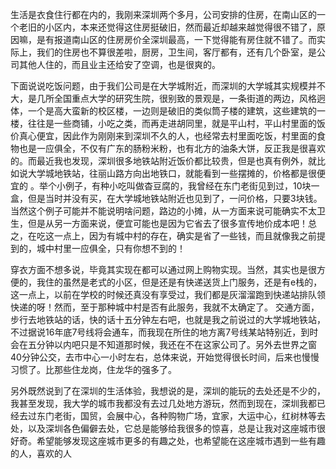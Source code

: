  

生活是衣食住行都在内的，我刚来深圳两个多月，公司安排的住房，在南山区的一个老旧的小区内，本来还觉得这住房挺破旧，然而最近却越来越觉得很不错了，原因嘛，是有报道南山区的住房房价全深圳最高，一下觉得能有房住就不错了。而实际上，我们的住房也不算很差啦，厨房，卫生间，客厅都有，还有几个卧室，是公司其他人住的，而且业主还给安了空调，也是很爽的。


 下面说说吃饭问题，由于我们公司是在大学城附近，而深圳的大学城其实规模并不大，是几所全国重点大学的研究生院，很别致的景观是，一条街道的两边，风格迥体，一个是高大蛮新的校区楼，一边则是破旧的类似筒子楼的建筑，这些建筑的一楼，往往是一些商铺，小吃之类，而再走进胡同里，就是平山村，平山村里面的饭价真心便宜，因此作为刚刚来到深圳不久的人，也经常去村里面吃饭，村里面的食物也是一应俱全，不仅有广东的肠粉米粉，也有北方的油条大饼，反正我是很喜欢的。而最近我也发现，深圳很多地铁站附近饭价都比较贵，但是也真有例外，就比如说大学城地铁站，往丽山路方向出地铁口，就能看到一些摆摊的，价格都是很便宜的 。举个小例子，有种小吃叫做杳豆腐的，我曾经在东门老街见到过，10块一盒，但是当时并没有买，在大学城地铁站附近也见到了，一问价格，只要3块钱。当然这个例子可能并不能说明啥问题，路边的小摊，从一方面来说可能确实不太卫生，但是从另一方面来说，便宜可能也是因为它省去了很多宣传地价成本吧！总之，在吃这一点上，因为有城中村的存在，确实是省了一些钱，而且就像我之前提到的，城中村里一应俱全，只有你想不到的！



 穿衣方面不想多说，毕竟其实现在都可以通过网上购物实现。当然，其实也是很方便的，我住的虽然是老式的小区，但是还是有快递送货上门服务，还是有e栈的，这一点上，以前在学校的时候还真没有享受过，我们都是灰溜溜跑到快递站排队领快递的呀！然而，至于那种城中村是否有此服务，我就不太确定了。 交通方面，步行去地铁站的话，快的话十五分钟左右吧，也就是我之前说过的大学城地铁站，不过据说16年底7号线将会通车，而我现在所住的地方离7号线某站特别近，到时会在五分钟以内吧只是不知道那时候，我还在不在这家公司了。另外去世界之窗40分钟公交，去市中心一小时左右，总体来说，开始觉得很长时间，后来也慢慢习惯了。比那些住龙岗，住龙华的强多了。

另外既然说到了在深圳的生活体验，我想说的是，深圳的能玩的去处还是不少的，我甚至发现，我大学的城市我都没有去过几处地方游玩，然而到现在，深圳我都已经去过东门老街，国贸，会展中心，各种购物广场，宜家，大运中心，红树林等去处，以及深圳各色偏僻去处，它总是能够给我很多的惊喜，总是让我对这座城市很好奇。希望能够发现这座城市更多的有趣之处，也希望能在这座城市遇到一些有趣的人，喜欢的人
